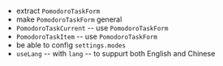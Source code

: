 - extract `PomodoroTaskForm`
- make `PomodoroTaskForm` general
- `PomodoroTaskCurrent` -- use `PomodoroTaskForm`
- `PomodoroTaskItem` -- use `PomodoroTaskForm`
- be able to config `settings.modes`
- `useLang` -- with `lang` -- to suppurt both English and Chinese
